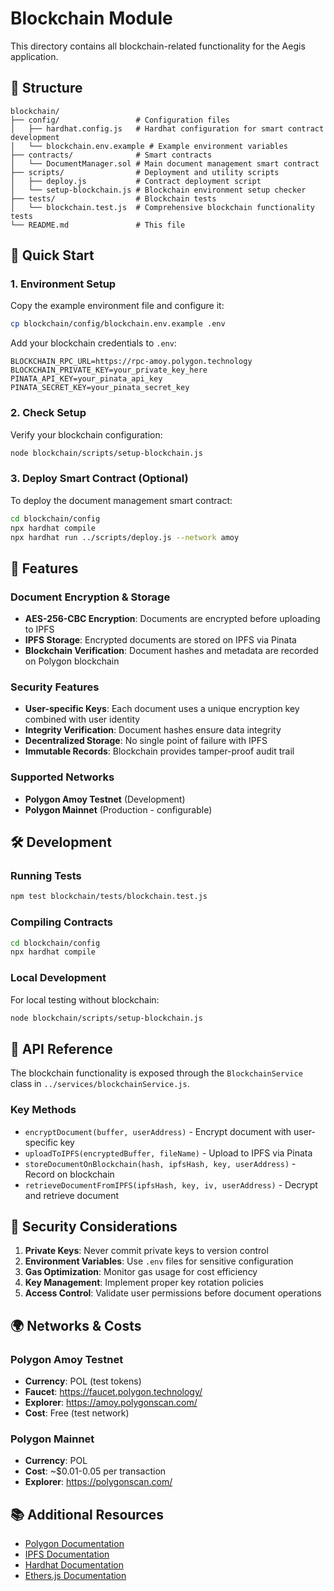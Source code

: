 # Blockchain Module

This directory contains all blockchain-related functionality for the Aegis application.

## 📁 Structure

```
blockchain/
├── config/                 # Configuration files
│   ├── hardhat.config.js   # Hardhat configuration for smart contract development
│   └── blockchain.env.example # Example environment variables
├── contracts/              # Smart contracts
│   └── DocumentManager.sol # Main document management smart contract
├── scripts/                # Deployment and utility scripts
│   ├── deploy.js           # Contract deployment script
│   └── setup-blockchain.js # Blockchain environment setup checker
├── tests/                  # Blockchain tests
│   └── blockchain.test.js  # Comprehensive blockchain functionality tests
└── README.md               # This file
```

## 🚀 Quick Start

### 1. Environment Setup
Copy the example environment file and configure it:
```bash
cp blockchain/config/blockchain.env.example .env
```

Add your blockchain credentials to `.env`:
```env
BLOCKCHAIN_RPC_URL=https://rpc-amoy.polygon.technology
BLOCKCHAIN_PRIVATE_KEY=your_private_key_here
PINATA_API_KEY=your_pinata_api_key
PINATA_SECRET_KEY=your_pinata_secret_key
```

### 2. Check Setup
Verify your blockchain configuration:
```bash
node blockchain/scripts/setup-blockchain.js
```

### 3. Deploy Smart Contract (Optional)
To deploy the document management smart contract:
```bash
cd blockchain/config
npx hardhat compile
npx hardhat run ../scripts/deploy.js --network amoy
```

## 🔧 Features

### Document Encryption & Storage
- **AES-256-CBC Encryption**: Documents are encrypted before uploading to IPFS
- **IPFS Storage**: Encrypted documents are stored on IPFS via Pinata
- **Blockchain Verification**: Document hashes and metadata are recorded on Polygon blockchain

### Security Features
- **User-specific Keys**: Each document uses a unique encryption key combined with user identity
- **Integrity Verification**: Document hashes ensure data integrity
- **Decentralized Storage**: No single point of failure with IPFS
- **Immutable Records**: Blockchain provides tamper-proof audit trail

### Supported Networks
- **Polygon Amoy Testnet** (Development)
- **Polygon Mainnet** (Production - configurable)

## 🛠️ Development

### Running Tests
```bash
npm test blockchain/tests/blockchain.test.js
```

### Compiling Contracts
```bash
cd blockchain/config
npx hardhat compile
```

### Local Development
For local testing without blockchain:
```bash
node blockchain/scripts/setup-blockchain.js
```

## 📖 API Reference

The blockchain functionality is exposed through the `BlockchainService` class in `../services/blockchainService.js`.

### Key Methods
- `encryptDocument(buffer, userAddress)` - Encrypt document with user-specific key
- `uploadToIPFS(encryptedBuffer, fileName)` - Upload to IPFS via Pinata
- `storeDocumentOnBlockchain(hash, ipfsHash, key, userAddress)` - Record on blockchain
- `retrieveDocumentFromIPFS(ipfsHash, key, iv, userAddress)` - Decrypt and retrieve document

## 🔐 Security Considerations

1. **Private Keys**: Never commit private keys to version control
2. **Environment Variables**: Use `.env` files for sensitive configuration
3. **Gas Optimization**: Monitor gas usage for cost efficiency
4. **Key Management**: Implement proper key rotation policies
5. **Access Control**: Validate user permissions before document operations

## 🌍 Networks & Costs

### Polygon Amoy Testnet
- **Currency**: POL (test tokens)
- **Faucet**: https://faucet.polygon.technology/
- **Explorer**: https://amoy.polygonscan.com/
- **Cost**: Free (test network)

### Polygon Mainnet
- **Currency**: POL
- **Cost**: ~$0.01-0.05 per transaction
- **Explorer**: https://polygonscan.com/

## 📚 Additional Resources

- [Polygon Documentation](https://docs.polygon.technology/)
- [IPFS Documentation](https://docs.ipfs.io/)
- [Hardhat Documentation](https://hardhat.org/docs)
- [Ethers.js Documentation](https://docs.ethers.io/)
